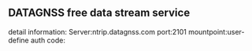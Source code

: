 ## DATAGNSS free data stream service

detail information:
    Server:ntrip.datagnss.com
    port:2101
    mountpoint:user-define
    auth code: 


